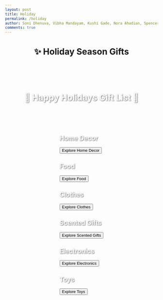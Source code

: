 ```yaml
---
layout: post
title: Holiday
permalink: /holiday
author: Soni Dhenuva, Vibha Mandayam, Kushi Gade, Nora Ahadian, Spencer Lyons
comments: true
---
```


<body>
    <header>
        <h1>✨ Holiday Season Gifts</h1>
    </header>

<div class="holiday-page">
    <header class="holiday-header">
        <h1>🎁 Happy Holidays Gift List 🎄</h1>
    </header>
    <main class="categories">
        <div class="category-box" id="home-decor">
            <h2>Home Decor</h2>
            <button onclick="location.href='{{ site.baseurl }}/home-decor.md'">Explore Home Decor</button>
        </div>
        <div class="category-box" id="food">
            <h2>Food</h2>
            <button onclick="location.href='{{ site.baseurl }}/food.md'">Explore Food</button>
        </div>
        <div class="category-box" id="clothes">
            <h2>Clothes</h2>
            <button onclick="location.href='{{ site.baseurl }}/clothes.md'">Explore Clothes</button>
        </div>
        <div class="category-box" id="scented">
            <h2>Scented Gifts</h2>
            <button onclick="location.href='{{ site.baseurl }}/scented.md'">Explore Scented Gifts</button>
        </div>
        <div class="category-box" id="electronics">
            <h2>Electronics</h2>
            <button onclick="location.href='{{ site.baseurl }}/electronics.md'">Explore Electronics</button>
        </div>
        <div class="category-box" id="toys">
            <h2>Toys</h2>
            <button onclick="location.href='{{ site.baseurl }}/toys.md'">Explore Toys</button>
        </div>
    </main>
</div>
<style>
/* General Page Styles */
.holiday-page {
    background: url('https://images.unsplash.com/photo-1609259122465-e79f1c86c916?ixlib=rb-1.2.1&auto=format&fit=crop&w=1350&q=80') no-repeat center center fixed;
    background-size: cover;
    min-height: 100vh;
    display: flex;
    flex-direction: column;
    align-items: center;
    padding: 20px;
    color: #ffffff;
    text-shadow: 1px 1px 3px rgba(0, 0, 0, 0.7);
}

/* Header Styles */
.holiday-header h1 {
    font-size: 2.5em;
    margin-bottom: 30px;
    text-align: center;
    background: rgba(0, 0, 0, 0.6);
    padding: 10px 20px;
    border-radius: 10px;
}

/* Category Grid Styles */
.categories {
    display: grid;
    grid-template-columns: repeat(auto-fit, minmax(250px, 1fr));
    gap: 20px;
    width: 100%;
    max-width: 1200px;
}

/* Category Box Styles */
.category-box {
    background: rgba(0, 0, 0, 0.6);
    border: 2px solid rgba(255, 255, 255, 0.8);
    border-radius: 10px;
    text-align: center;
    padding: 20px;
    transition: transform 0.2s ease, box-shadow 0.2s ease;
}

.category-box h2 {
    margin-bottom: 15px;
    font-size: 1.5em;
}

.category-box button {
    background: #ffffff;
    color: #008080;
    border: none;
    padding: 10px 15px;
    font-size: 1em;
    border-radius: 5px;
    cursor: pointer;
    transition: background-color 0.2s ease, color 0.2s ease;
}

.category-box button:hover {
    background: #008080;
    color: #ffffff;
}

/* Hover Effect */
.category-box:hover {
    transform: translateY(-10px);
    box-shadow: 0 10px 20px rgba(0, 0, 0, 0.5);
}

/* Responsive Design */
@media (max-width: 768px) {
    .holiday-header h1 {
        font-size: 2em;
    }

    .category-box h2 {
        font-size: 1.2em;
    }

    .category-box button {
        font-size: 0.9em;
    }
}
</style>

